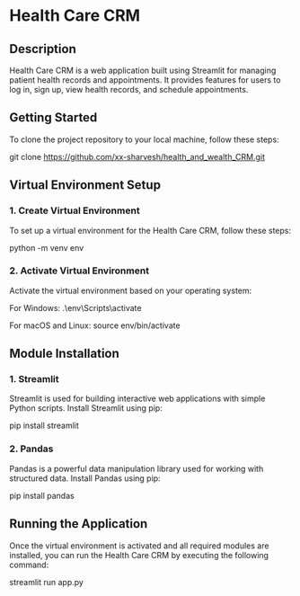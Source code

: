 # Health Care CRM

## Description
Health Care CRM is a web application built using Streamlit for managing patient health records and appointments. It provides features for users to log in, sign up, view health records, and schedule appointments.

## Getting Started
To clone the project repository to your local machine, follow these steps:

git clone https://github.com/xx-sharvesh/health_and_wealth_CRM.git

## Virtual Environment Setup

### 1. Create Virtual Environment
To set up a virtual environment for the Health Care CRM, follow these steps:

python -m venv env

### 2. Activate Virtual Environment
Activate the virtual environment based on your operating system:

For Windows:
.\env\Scripts\activate

For macOS and Linux:
source env/bin/activate

## Module Installation

### 1. Streamlit
Streamlit is used for building interactive web applications with simple Python scripts. Install Streamlit using pip:

pip install streamlit

### 2. Pandas
Pandas is a powerful data manipulation library used for working with structured data. Install Pandas using pip:

pip install pandas

## Running the Application
Once the virtual environment is activated and all required modules are installed, you can run the Health Care CRM by executing the following command:

streamlit run app.py
